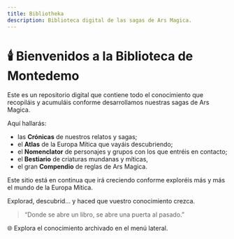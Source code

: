 ```yaml
---
title: Bibliotheka
description: Biblioteca digital de las sagas de Ars Magica.
---
```


# 🕯️ Bienvenidos a la Biblioteca de Montedemo

Este es un repositorio digital que contiene todo el conocimiento que recopiláis y acumuláis conforme desarrollamos nuestras sagas de Ars Magica. 

Aquí hallarás:

-  las **Crónicas** de nuestros relatos y sagas;
- el **Atlas** de la Europa Mítica que vayáis descubriendo;
- el **Nomenclator** de personajes y grupos con los que entréis en contacto;
- el **Bestiario** de criaturas mundanas y míticas, 
- el gran **Compendio** de reglas de Ars Magica.

Este sitio está en continua que irá creciendo conforme exploréis más y más el mundo de la Europa Mítica.

Explorad, descubrid... y haced que vuestro conocimiento crezca.

> “Donde se abre un libro, se abre una puerta al pasado.”

🌐 Explora el conocimiento archivado en el menú lateral.

